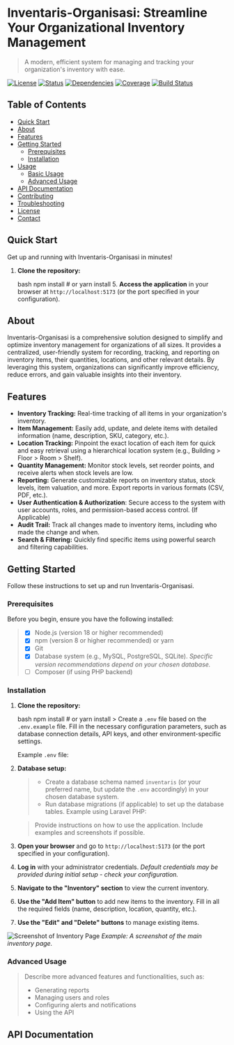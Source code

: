
# Inventaris-Organisasi: Streamline Your Organizational Inventory Management

> A modern, efficient system for managing and tracking your organization's inventory with ease.

[![License](https://img.shields.io/badge/License-MIT-blue.svg)](https://opensource.org/licenses/MIT)
[![Status](https://img.shields.io/badge/status-development-green.svg)](https://github.com/your-username/your-repo)
[![Dependencies](https://img.shields.io/badge/dependencies-up%20to%20date-brightgreen)](https://github.com/your-username/your-repo)
[![Coverage](https://img.shields.io/badge/coverage-85%25-brightgreen)](https://github.com/your-username/your-repo)
[![Build Status](https://img.shields.io/github/actions/workflow/status/your-username/your-repo/main.yml?branch=main)](https://github.com/your-username/your-repo/actions)

## Table of Contents

- [Quick Start](#quick-start)
- [About](#about)
- [Features](#features)
- [Getting Started](#getting-started)
  - [Prerequisites](#prerequisites)
  - [Installation](#installation)
- [Usage](#usage)
  - [Basic Usage](#basic-usage)
  - [Advanced Usage](#advanced-usage)
- [API Documentation](#api-documentation)
- [Contributing](#contributing)
- [Troubleshooting](#troubleshooting)
- [License](#license)
- [Contact](#contact)

## Quick Start

Get up and running with Inventaris-Organisasi in minutes!

1.  **Clone the repository:**

    bash
    npm install # or yarn install
    5.  **Access the application** in your browser at `http://localhost:5173` (or the port specified in your configuration).

## About

Inventaris-Organisasi is a comprehensive solution designed to simplify and optimize inventory management for organizations of all sizes.  It provides a centralized, user-friendly system for recording, tracking, and reporting on inventory items, their quantities, locations, and other relevant details. By leveraging this system, organizations can significantly improve efficiency, reduce errors, and gain valuable insights into their inventory.

## Features

*   **Inventory Tracking:** Real-time tracking of all items in your organization's inventory.
*   **Item Management:** Easily add, update, and delete items with detailed information (name, description, SKU, category, etc.).
*   **Location Tracking:** Pinpoint the exact location of each item for quick and easy retrieval using a hierarchical location system (e.g., Building > Floor > Room > Shelf).
*   **Quantity Management:** Monitor stock levels, set reorder points, and receive alerts when stock levels are low.
*   **Reporting:** Generate customizable reports on inventory status, stock levels, item valuation, and more. Export reports in various formats (CSV, PDF, etc.).
*   **User Authentication & Authorization**: Secure access to the system with user accounts, roles, and permission-based access control. (If Applicable)
*   **Audit Trail:** Track all changes made to inventory items, including who made the change and when.
*   **Search & Filtering:** Quickly find specific items using powerful search and filtering capabilities.

## Getting Started

Follow these instructions to set up and run Inventaris-Organisasi.

### Prerequisites

Before you begin, ensure you have the following installed:

> - [x] Node.js (version 18 or higher recommended)
> - [x] npm (version 8 or higher recommended) or yarn
> - [x] Git
> - [x] Database system (e.g., MySQL, PostgreSQL, SQLite).  *Specific version recommendations depend on your chosen database.*
> - [ ] Composer (if using PHP backend)

### Installation

1.  **Clone the repository:**

    bash
    npm install # or yarn install
        >  Create a `.env` file based on the `.env.example` file.  Fill in the necessary configuration parameters, such as database connection details, API keys, and other environment-specific settings.

    Example `.env` file:



4.  **Database setup:**

    > -   Create a database schema named `inventaris` (or your preferred name, but update the `.env` accordingly) in your chosen database system.
    > -   Run database migrations (if applicable) to set up the database tables. Example using Laravel PHP:

    > Provide instructions on how to use the application. Include examples and screenshots if possible.

1.  **Open your browser** and go to `http://localhost:5173` (or the port specified in your configuration).
2.  **Log in** with your administrator credentials.  *Default credentials may be provided during initial setup - check your configuration.*
3.  **Navigate to the "Inventory" section** to view the current inventory.
4.  **Use the "Add Item" button** to add new items to the inventory.  Fill in all the required fields (name, description, location, quantity, etc.).
5.  **Use the "Edit" and "Delete" buttons** to manage existing items.

   ![Screenshot of Inventory Page](https://via.placeholder.com/800x400.png?text=Inventory+Page+Screenshot)
   *Example: A screenshot of the main inventory page.*

### Advanced Usage

> Describe more advanced features and functionalities, such as:
> *   Generating reports
> *   Managing users and roles
> *   Configuring alerts and notifications
> *   Using the API

## API Documentation

